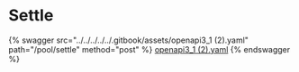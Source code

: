 # Settle

{% swagger src="../../../../../.gitbook/assets/openapi3_1 (2).yaml" path="/pool/settle" method="post" %}
[openapi3_1 (2).yaml](<../../../../../.gitbook/assets/openapi3_1 (2).yaml>)
{% endswagger %}
